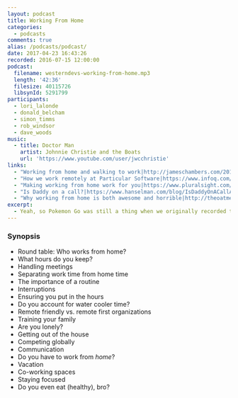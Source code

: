 ```yaml
---
layout: podcast
title: Working From Home
categories:
  - podcasts
comments: true
alias: /podcasts/podcast/
date: 2017-04-23 16:43:26
recorded: 2016-07-15 12:00:00
podcast:
  filename: westerndevs-working-from-home.mp3
  length: '42:36'
  filesize: 40115726
  libsynId: 5291799
participants:
  - lori_lalonde
  - donald_belcham
  - simon_timms
  - rob_windsor
  - dave_woods
music:
  - title: Doctor Man
    artist: Johnnie Christie and the Boats
    url: 'https://www.youtube.com/user/jwcchristie'
links:
  - "Working from home and walking to work|http://jameschambers.com/2015/03/working-from-home-and-walking-to-work-surviving-remote-work/"
  - "How we work remotely at Particular Software|https://www.infoq.com/presentations/remote-work-particular-software"
  - "Making working from home work for you|https://www.pluralsight.com/courses/make-work-from-home-work"
  - "Is Daddy on a call?|https://www.hanselman.com/blog/IsDaddyOnACallABusyLightPresenceIndicatorForLyncForMyHomeOffice.aspx"
  - "Why working from home is both awesome and horrible|http://theoatmeal.com/comics/working_home"
excerpt:
  - Yeah, so Pokemon Go was still a thing when we originally recorded this. Add procrastination to the list of hazards for working from home.
---
```


### Synopsis

* Round table: Who works from home?
* What hours do you keep?
* Handling meetings
* Separating work time from home time
* The importance of a routine
* Interruptions
* Ensuring you put in the hours
* Do you account for water cooler time?
* Remote friendly vs. remote first organizations
* Training your family
* Are you lonely?
* Getting out of the house
* Competing globally
* Communication
* Do you have to work from _home_?
* Vacation
* Co-working spaces
* Staying focused
* Do you even eat (healthy), bro?
